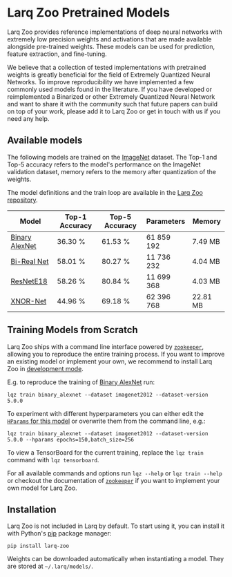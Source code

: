 # Larq Zoo Pretrained Models

Larq Zoo provides reference implementations of deep neural networks with extremely low precision weights and activations that are made available alongside pre-trained weights.
These models can be used for prediction, feature extraction, and fine-tuning.

We believe that a collection of tested implementations with pretrained weights is greatly beneficial for the field of Extremely Quantized Neural Networks. To improve reproducibility we have implemented a few commonly used models found in the literature. If you have developed or reimplemented a Binarized or other Extremely Quantized Neural Network and want to share it with the community such that future papers can build on top of your work, please add it to Larq Zoo or get in touch with us if you need any help.

## Available models

The following models are trained on the [ImageNet](http://image-net.org/) dataset. The Top-1 and Top-5 accuracy refers to the model's performance on the ImageNet validation dataset, memory refers to the memory after quantization of the weights.

The model definitions and the train loop are available in the [Larq Zoo repository](https://github.com/larq/zoo).

| Model                                        | Top-1 Accuracy | Top-5 Accuracy | Parameters | Memory   |
| -------------------------------------------- | -------------- | -------------- | ---------- | -------- |
| [Binary AlexNet](/models/api/#binaryalexnet) | 36.30 %        | 61.53 %        | 61 859 192 | 7.49 MB  |
| [Bi-Real Net](/models/api/#birealnet)        | 58.01 %        | 80.27 %        | 11 736 232 | 4.04 MB  |
| [ResNetE18](/models/api/#resnete18)          | 58.26 %        | 80.84 %        | 11 699 368 | 4.03 MB  |
| [XNOR-Net](/models/api/#xnornet)             | 44.96 %        | 69.18 %        | 62 396 768 | 22.81 MB |

## Training Models from Scratch

Larq Zoo ships with a command line interface powered by [`zookeeper`](https://github.com/larq/zookeeper/), allowing you to reproduce the entire training process. If you want to improve an existing model or implement your own, we recommend to install Larq Zoo in [development mode](https://github.com/larq/zoo/blob/master/CONTRIBUTING.md#project-setup).

E.g. to reproduce the training of [Binary AlexNet](/models/api/#binaryalexnet) run:

```shell
lqz train binary_alexnet --dataset imagenet2012 --dataset-version 5.0.0
```

To experiment with different hyperparameters you can either edit the [`HParams` for this model](https://github.com/larq/zoo/blob/master/larq_zoo/binarynet.py#L72-L85) or overwrite them from the command line, e.g.:

```shell
lqz train binary_alexnet --dataset imagenet2012 --dataset-version 5.0.0 --hparams epochs=150,batch_size=256
```

To view a TensorBoard for the current training, replace the `lqz train` command with `lqz tensorboard`.

For all available commands and options run `lqz --help` or `lqz train --help` or checkout the documentation of [`zookeeper`](https://github.com/larq/zookeeper/) if you want to implement your own model for Larq Zoo.

## Installation

Larq Zoo is not included in Larq by default. To start using it, you can install it with Python's [pip](https://pip.pypa.io/en/stable/) package manager:

```shell
pip install larq-zoo
```

Weights can be downloaded automatically when instantiating a model. They are stored at `~/.larq/models/`.
